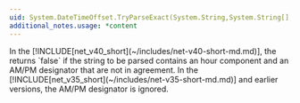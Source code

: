 ```yaml
---
uid: System.DateTimeOffset.TryParseExact(System.String,System.String[],System.IFormatProvider,System.Globalization.DateTimeStyles,System.DateTimeOffset@)
additional_notes.usage: *content
---
```


<p>In the [!INCLUDE[net_v40_short](~/includes/net-v40-short-md.md)], the <xref href="System.DateTimeOffset.TryParseExact*"></xref> returns `false` if the string to be parsed contains an hour component and an AM/PM designator that are not in agreement. In the [!INCLUDE[net_v35_short](~/includes/net-v35-short-md.md)] and earlier versions, the AM/PM designator is ignored.</p>


